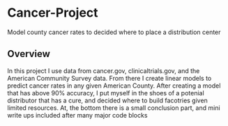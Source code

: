 # Cancer-Project
Model county cancer rates to decided where to place a distribution center


## Overview
In this project I use data from cancer.gov, clinicaltrials.gov, and the American Community Survey data.  From there I create linear models to predict cancer rates
in any given American County.  After creating a model that has above 90% accuracy, I put myself in the shoes of a potenial distributor that has a cure, and decided 
where to build facotries given limited resources.  At, the bottom there is a small conclusion part, and mini write ups included after many major code blocks 
